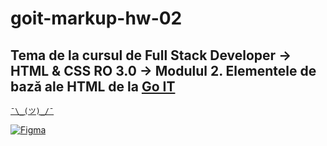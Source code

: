 # goit-markup-hw-02

## Tema de la cursul de Full Stack Developer -> HTML & CSS RO 3.0 -> Modulul 2. Elementele de bază ale HTML de la [Go IT](https://www.edu.goit.global/ro)

[`¯\_(ツ)_/¯`](https://www.edu.goit.global/ro/learn/16291737/17768522/17768542/homework)

[![Figma](https://static.figma.com/app/icon/1/maskable-192.png)](https://www.figma.com/file/TwjztGEkwMravGL9pPVt8l/Web-Studio-Homework-Project?node-id=1%3A229&mode=dev)
